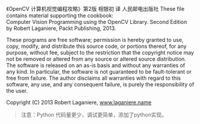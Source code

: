    《OpenCV 计算机视觉编程攻略》第2版 相银初 译 人民邮电出版社
   These file contains material supporting the cookbook:  
   Computer Vision Programming using the OpenCV Library. 
   Second Edition
   by Robert Laganiere, Packt Publishing, 2013.

   These programs are free software; permission is hereby granted to use, copy, modify, 
   and distribute this source code, or portions thereof, for any purpose, without fee, 
   subject to the restriction that the copyright notice may not be removed 
   or altered from any source or altered source distribution. 
   The software is released on an as-is basis and without any warranties of any kind. 
   In particular, the software is not guaranteed to be fault-tolerant or free from failure. 
   The author disclaims all warranties with regard to this software, any use, 
   and any consequent failure, is purely the responsibility of the user.
 
   Copyright (C) 2013 Robert Laganiere, www.laganiere.name

> 注意：Python 代码量更少，调试更简单，添加了python实现。